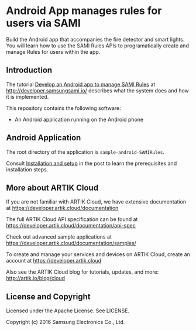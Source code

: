 # Android App manages rules for users via SAMI 

Build the Android app that accompanies the fire detector and smart lights. You will learn how to use the SAMI Rules APIs to programatically create and manage Rules for users within the app. 

Introduction
-------------

The tutorial [Develop an Android app to manage SAMI Rules](https://blog.samsungsami.io/development/iot/mobile/rules/2016/03/23/develop-an-android-app-to-manage-sami-rules.html) at http://developer.samsungsami.io/ describes what the system does and how it is implemented.

This repository contains the following software:

 - An Android application running on the Android phone

Android Application
-------------

The root directory of the application is `sample-android-SAMIRules`.

Consult [Installation and setup](https://blog.samsungsami.io/development/iot/mobile/rules/2016/03/23/develop-an-android-app-to-manage-sami-rules.html#installation-and-setup) in the post to learn the prerequisites and installation steps.

More about ARTIK Cloud
---------------------

If you are not familiar with ARTIK Cloud, we have extensive documentation at https://developer.artik.cloud/documentation

The full ARTIK Cloud API specification can be found at https://developer.artik.cloud/documentation/api-spec

Check out advanced sample applications at https://developer.artik.cloud/documentation/samples/

To create and manage your services and devices on ARTIK Cloud, create an account at https://developer.artik.cloud

Also see the ARTIK Cloud blog for tutorials, updates, and more: http://artik.io/blog/cloud

License and Copyright
---------------------

Licensed under the Apache License. See LICENSE.

Copyright (c) 2016 Samsung Electronics Co., Ltd.
